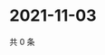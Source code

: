 # 2021-11-03

共 0 条

<!-- BEGIN WEIBO -->
<!-- 最后更新时间 Wed Nov 03 2021 00:12:46 GMT+0800 (China Standard Time) -->

<!-- END WEIBO -->
